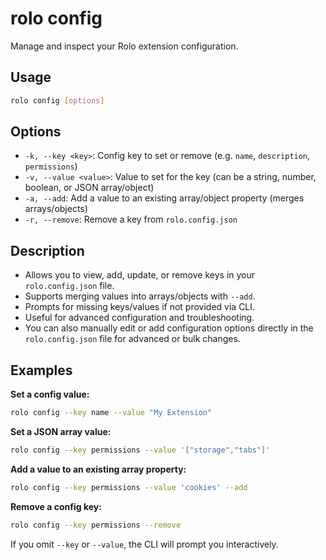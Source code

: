# rolo config

Manage and inspect your Rolo extension configuration.

## Usage

```sh
rolo config [options]
```

## Options

- `-k, --key <key>`: Config key to set or remove (e.g. `name`, `description`, `permissions`)
- `-v, --value <value>`: Value to set for the key (can be a string, number, boolean, or JSON array/object)
- `-a, --add`: Add a value to an existing array/object property (merges arrays/objects)
- `-r, --remove`: Remove a key from `rolo.config.json`

## Description

- Allows you to view, add, update, or remove keys in your `rolo.config.json` file.
- Supports merging values into arrays/objects with `--add`.
- Prompts for missing keys/values if not provided via CLI.
- Useful for advanced configuration and troubleshooting.
- You can also manually edit or add configuration options directly in the `rolo.config.json` file for advanced or bulk changes.

## Examples

**Set a config value:**

```sh
rolo config --key name --value "My Extension"
```

**Set a JSON array value:**

```sh
rolo config --key permissions --value '["storage","tabs"]'
```

**Add a value to an existing array property:**

```sh
rolo config --key permissions --value 'cookies' --add
```

**Remove a config key:**

```sh
rolo config --key permissions --remove
```

If you omit `--key` or `--value`, the CLI will prompt you interactively.
